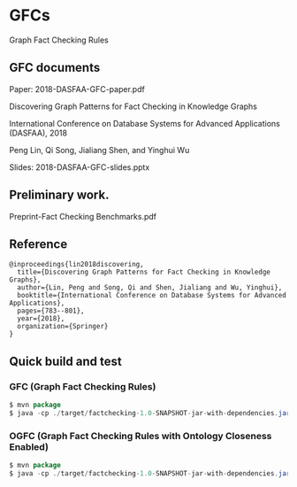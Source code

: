 # GFCs
Graph Fact Checking Rules

## GFC documents

Paper: 2018-DASFAA-GFC-paper.pdf

Discovering Graph Patterns for Fact Checking in Knowledge Graphs

International Conference on Database Systems for Advanced Applications (DASFAA), 2018

Peng Lin, Qi Song, Jialiang Shen, and Yinghui Wu

Slides: 2018-DASFAA-GFC-slides.pptx

## Preliminary work.

Preprint-Fact Checking Benchmarks.pdf

## Reference

```
@inproceedings{lin2018discovering,
  title={Discovering Graph Patterns for Fact Checking in Knowledge Graphs},
  author={Lin, Peng and Song, Qi and Shen, Jialiang and Wu, Yinghui},
  booktitle={International Conference on Database Systems for Advanced Applications},
  pages={783--801},
  year={2018},
  organization={Springer}
}
```

## Quick build and test

### GFC (Graph Fact Checking Rules)
```java
$ mvn package
$ java -cp ./target/factchecking-1.0-SNAPSHOT-jar-with-dependencies.jar edu.wsu.eecs.gfc.exps.TestGFC ./sample_data/ ./output 0.01 0.0001 4 50
```

### OGFC (Graph Fact Checking Rules with Ontology Closeness Enabled)

```java
$ mvn package
$ java -cp ./target/factchecking-1.0-SNAPSHOT-jar-with-dependencies.jar edu.wsu.eecs.gfc.exps.TestOGFC ./sample_data/ ./output 0.01 0.0001 4 50
```